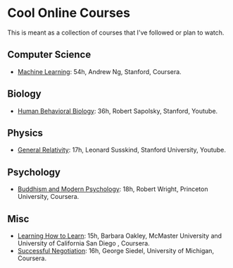 # Cool Online Courses
This is meant as a collection of courses that I've followed or plan to watch.

## Computer Science
- [Machine Learning](https://www.coursera.org/learn/machine-learning): 54h, Andrew Ng, Stanford, Coursera.

## Biology
- [Human Behavioral Biology](https://www.youtube.com/playlist?list=PLqeYp3nxIYpF7dW7qK8OvLsVomHrnYNjD): 36h, Robert Sapolsky, Stanford, Youtube.

## Physics
- [General Relativity](https://www.youtube.com/playlist?list=PLXLSbKIMm0kh6XsMSCEMnM02kEoW_8x-f): 17h, Leonard Susskind, Stanford University, Youtube.

## Psychology
- [Buddhism and Modern Psychology](https://www.coursera.org/learn/science-of-meditation): 18h, Robert Wright, Princeton University, Coursera.

## Misc
- [Learning How to Learn](https://www.coursera.org/learn/learning-how-to-learn): 15h, Barbara Oakley, McMaster University and University of California San Diego , Coursera.
- [Successful Negotiation](https://www.coursera.org/learn/negotiation-skills): 16h, George Siedel, University of Michigan, Coursera.
